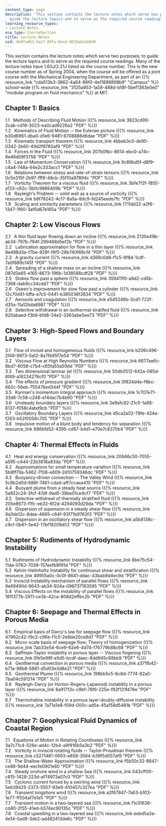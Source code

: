 ```yaml
---
content_type: page
description: 'This section contains the lecture notes which serve two purposes: to
  guide the lecture topics and to serve as the required course readings.'
learning_resource_types:
- Lecture Notes
ocw_type: CourseSection
title: Lecture Notes
uid: 8e97ad61-5a17-09fa-6ecd-9633ab2ab9d9
---
```


This section contains the lecture notes which serve two purposes: to guide the lecture topics and to serve as the required course readings. Many of the lecture notes have 1.63J/2.21J listed as the course number. This is the new course number as of Spring 2004, when the course will be offered as a joint course with the Mechanical Engineering Department, as part of an {{% resource_link "cda513b3-3862-4a64-86f0-4ef1898898b9" "iCampus" %}} school-wide {{% resource_link "3125a953-1a58-488d-b18f-5bef1363e0e0" "modular program on fluid mechanics" %}} at MIT.

Chapter 1: Basics
-----------------

1.1   Methods of Describing Fluid Motion ({{% resource_link 3823cd99-2cab-cd18-3023-ea0cad9226a2 "PDF" %}})  
1.2   Kinematics of Fluid Motion -- the Eulerian picture ({{% resource_link b30d6961-dba0-d1e6-9481-6708886d6dae "PDF" %}})  
1.3   Kinematic transport theorem ({{% resource_link 4bbeb3c0-de95-0342-2b60-49d2f9760af9 "PDF" %}})  
1.4   Forces in the Fluid ({{% resource_link 207b0fbc-8614-ebc0-a74c-8e46d09f3758 "PDF" %}})  
1.5   Law of Momentum Conservation ({{% resource_link 9c89bd5f-d8f9-c4a4-748a-64e2c333acc1 "PDF" %}})  
1.6   Relations between stress and rate-of-strain tensors ({{% resource_link 0c5e315f-2b97-fff9-48cb-35f10a97894c "PDF" %}})  
1.7   Vorticity Theorem for a viscous fluid ({{% resource_link 3bfe7f2f-1855-a133-c62c-3b0c9866409b "PDF" %}})  
1.8   Rayleigh's Problem -- solid wall as a source of vorticity ({{% resource_link b8f78242-4c17-8a5a-8dc9-fd245eede7fc "PDF" %}})  
1.9   Scaling and similarity parameters ({{% resource_link 1711dd22-a2f6-1347-1f60-3af6d67e165a "PDF" %}})

Chapter 2: Low Viscous Flows
----------------------------

2.1   A thin fluid layer flowing down an incline ({{% resource_link 2130e49b-ab34-797b-794f-299468d5ef2b "PDF" %}})  
2.2   Lubrication approximation for flow in a thin layer ({{% resource_link 9e498d3a-f7be-929f-f8f5-28b740f68cf4 "PDF" %}})  
2.3   A gravity current ({{% resource_link d369c0d8-f1c5-9f8d-1cdf-7a0f689c145f "PDF" %}})  
2.4   Spreading of a shallow mass on an incline ({{% resource_link 087d3e65-e165-8673-196b-1d38588cdf28 "PDF" %}})  
2.5   Stokes flow past a sphere ({{% resource_link 359411f0-a9d2-cd5b-7368-dab9cc34cdd7 "PDF" %}})  
2.6   Oseen's improvement for slow flow past a cylinder ({{% resource_link 12c70d41-bffa-e7c5-0441-b385036f2634 "PDF" %}})  
2.7   Aerosols and coagulation ({{% resource_link e545246b-3cd1-722f-d35a-1fa12bda8987 "PDF" %}})  
2.8   Selective withdrawal in an isothermal stratifed fluid ({{% resource_link 820abaed-f3b9-bfd8-34e2-3363abe5ee73 "PDF" %}})

Chapter 3: High-Speed Flows and Boundary Layers
-----------------------------------------------

3.1   Flow of invisid and homogeneous fluids ({{% resource_link b206c496-2f48-9973-0a12-8a7fb95f7e54 "PDF" %}})  
3.2   Viscous Flow at High Reynolds Numbers ({{% resource_link 6677ae6c-8bd7-6058-c7b4-c65fa55a59dd "PDF" %}})  
3.3   Two dimensional laminar jet ({{% resource_link 50db0512-642a-085d-8f49-a18234276cf0 "PDF" %}})  
3.4   The effects of pressure gradient ({{% resource_link 0f824d4e-f8bc-662c-56eb-755476ed344f "PDF" %}})  
3.5   Karman's momentum integral approach ({{% resource_link 1c707e71-33d6-7c58-c248-e14dac7b4b60 "PDF" %}})  
3.6   Unsteady boundary layers ({{% resource_link 3e9a1c82-21c5-1a88-6137-f058c4abd9cb "PDF" %}})  
3.7   Oscillatory Boundary Layers ({{% resource_link d5ca2a02-79fe-424e-f263-b52f0058c705 "PDF" %}})  
3.8   Impulsive motion of a blunt body and tendency for separation ({{% resource_link 686bfd52-4395-cd67-b4d1-e70e7c8370b4 "PDF" %}})

Chapter 4: Thermal Effects in Fluids
------------------------------------

4.1   Heat and energy conservation ({{% resource_link 20946c50-7055-a595-c444-22b3616a83da "PDF" %}})  
4.2   Approximations for small temperature variation ({{% resource_link 5b8ff79a-5462-7f08-e609-2d10759346dc "PDF" %}})  
4.3   Buoyancy-driven convection -- The Valley Wind ({{% resource_link 5c9b2d0d-686f-7461-cdad-aff7ccaea410 "PDF" %}})  
4.4   Buoyant plume from a steady heat source ({{% resource_link 5a822c24-3fcf-47df-9ad5-39be01ce4cf7 "PDF" %}})  
4.5   Selective withdrawl of thermally stratified fluid ({{% resource_link 205e8673-f1fc-eb32-6f2d-4294093d29da "PDF" %}})  
4.6   Dispersion of supension in a steady shear flow ({{% resource_link 9a3de12c-8dae-4665-c64f-93f71b9763f3 "PDF" %}})  
4.7   Dispersion in an oscillatory shear flow ({{% resource_link a5b8138c-c9cf-0b61-3e42-17bf19209d53 "PDF" %}})

Chapter 5: Rudiments of Hydrodynamic Instability
------------------------------------------------

5.1  Rudiments of Hydrodynamic Instability ({{% resource_link 6be75c54-11da-0763-7038-157eefb9f91d "PDF" %}})  
5.2  Kelvin-Helmholtz Instability for continuous shear and stratification ({{% resource_link 49955a0c-0c0f-8641-ddac-43bab9d4ec9d "PDF" %}})  
5.3  Inviscid Instability mechanism of parallel flows ({{% resource_link 9e69490d-9643-ab34-924a-098737183595 "PDF" %}})  
5.4  Viscous Effects on the Instability of parallel flows ({{% resource_link 181f377b-2911-ce3b-42ca-808d2effbc2b "PDF" %}})

Chapter 6: Seepage and Thermal Effects in Porous Media
------------------------------------------------------

6.1   Empirical basis of Darcy's law for seepage flow ({{% resource_link 47962c42-f9c2-c96e-f1c5-2e8de20ce9d7 "PDF" %}})  
6.2   Micro-scale basis of seepage flow; Theory of homogenization ({{% resource_link 7ab33e54-6ce9-62e6-4d74-f76779b88c68 "PDF" %}})  
6.3   Saffman-Taylor instability in porous layer -- Viscous fingering ({{% resource_link 0fe5e99f-e5d5-bcdf-daec-8dd945c68bb9 "PDF" %}})  
6.4   Geothermal convection in porous media ({{% resource_link a371fb42-b71a-98b8-5881-d5d03e3d8e21 "PDF" %}})  
6.5   Geothermal Plume ({{% resource_link 198bb5c5-8c8d-7774-82a0-7ba04c591214 "PDF" %}})  
6.6   Rayleigh-Darcy (or Horton-Rogers-Lapwood) instability in a porous layer ({{% resource_link 8a91713c-c9bf-78f6-225e-f92f121f478e "PDF" %}})  
6.7   Thermohaline instability in a porous layer-doubly-diffusive instability ({{% resource_link 7a71a1e8-f09d-000c-ad5e-45a158d5481b "PDF" %}})

Chapter 7: Geophysical Fluid Dynamics of Coastal Region
-------------------------------------------------------

7.1   Equations of Motion in Rotating Coordinates ({{% resource_link 3a7c71c4-526e-ad4c-12b4-a9f916b5a3b2 "PDF" %}})  
7.2   Vorticity in inviscid rotating fluids -- Taylor-Proudman theorem ({{% resource_link c5271481-0693-e858-3584-b39f5d057af9 "PDF" %}})  
7.3   The Shallow-Water Approximation ({{% resource_link f5b50c32-8847-ce88-9d44-eecfe0901e60 "PDF" %}})  
7.4   Steady onshore wind in a shallow Sea ({{% resource_link 043cff00-c815-1428-223d-af74973a07c0 "PDF" %}})  
7.5   Cyclonic current forced by a swirling wind ({{% resource_link 5eb39d25-2373-5557-93e9-410457c327ea "PDF" %}})  
7.6   Transient longshore wind ({{% resource_link a2f67847-7a63-b103-1e77-ff504af7e1e5 "PDF" %}})  
7.7   Transient motion in a two-layered sea ({{% resource_link f1c01636-cd40-2f55-41ed-b574ec90135c "PDF" %}})  
7.8   Coastal upwelling in a two-layered sea ({{% resource_link eebd5a2e-4e14-0ad9-3de2-ad482413de6c "PDF" %}})